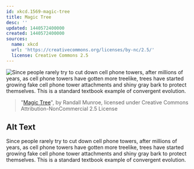 ```yaml
---
id: xkcd.1569-magic-tree
title: Magic Tree
desc: ''
updated: 1440572400000
created: 1440572400000
sources:
  name: xkcd
  url: 'https://creativecommons.org/licenses/by-nc/2.5/'
  license: Creative Commons 2.5
---
```

![Since people rarely try to cut down cell phone towers, after millions of years, as cell phone towers have gotten more treelike, trees have started growing fake cell phone tower attachments and shiny gray bark to protect themselves. This is a standard textbook example of convergent evolution.](https://imgs.xkcd.com/comics/magic_tree.png)
> "[Magic Tree](https://xkcd.com/1569/)", by Randall Munroe, licensed under Creative Commons Attribution-NonCommercial 2.5 License

## Alt Text
Since people rarely try to cut down cell phone towers, after millions of years, as cell phone towers have gotten more treelike, trees have started growing fake cell phone tower attachments and shiny gray bark to protect themselves. This is a standard textbook example of convergent evolution.
